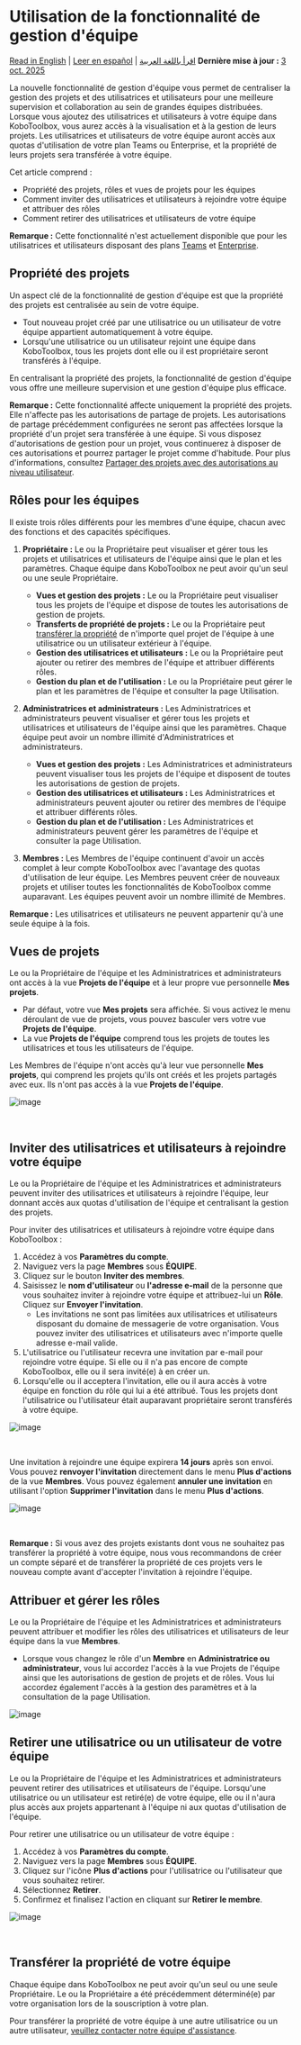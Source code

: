 # Utilisation de la fonctionnalité de gestion d'équipe
<a href="../getting_started_organization_feature.html">Read in English</a> | <a href="../es/getting_started_organization_feature.html">Leer en español</a> | <a href="../ar/getting_started_organization_feature.html">اقرأ باللغة العربية</a>
**Dernière mise à jour :** <a href="https://github.com/kobotoolbox/docs/blob/7f800b38e7b07803e7abd456195dd5519b03240e/source/getting_started_organization_feature.md" class="reference">3 oct. 2025</a>

La nouvelle fonctionnalité de gestion d'équipe vous permet de centraliser la gestion des projets et des utilisatrices et utilisateurs pour une meilleure supervision et collaboration au sein de grandes équipes distribuées. Lorsque vous ajoutez des utilisatrices et utilisateurs à votre équipe dans KoboToolbox, vous aurez accès à la visualisation et à la gestion de leurs projets. Les utilisatrices et utilisateurs de votre équipe auront accès aux quotas d'utilisation de votre plan Teams ou Enterprise, et la propriété de leurs projets sera transférée à votre équipe.

Cet article comprend :

-   Propriété des projets, rôles et vues de projets pour les équipes
-   Comment inviter des utilisatrices et utilisateurs à rejoindre votre équipe et attribuer des rôles
-   Comment retirer des utilisatrices et utilisateurs de votre équipe

<p class="note">
  <b>Remarque :</b> Cette fonctionnalité n'est actuellement disponible que pour les utilisatrices et utilisateurs disposant des plans <a class="reference external" href="https://www.kobotoolbox.org/teams/">Teams</a> et <a class="reference external" href="https://www.kobotoolbox.org/enterprise/">Enterprise</a>.
</p>

## Propriété des projets

Un aspect clé de la fonctionnalité de gestion d'équipe est que la propriété des projets est centralisée au sein de votre équipe.

-   Tout nouveau projet créé par une utilisatrice ou un utilisateur de votre équipe appartient automatiquement à votre équipe.
-   Lorsqu'une utilisatrice ou un utilisateur rejoint une équipe dans KoboToolbox, tous les projets dont elle ou il est propriétaire seront transférés à l'équipe.

En centralisant la propriété des projets, la fonctionnalité de gestion d'équipe vous offre une meilleure supervision et une gestion d'équipe plus efficace.

<p class="note">
  <b>Remarque :</b> Cette fonctionnalité affecte uniquement la propriété des projets. Elle n'affecte pas les autorisations de partage de projets. Les autorisations de partage précédemment configurées ne seront pas affectées lorsque la propriété d'un projet sera transférée à une équipe. Si vous disposez d'autorisations de gestion pour un projet, vous continuerez à disposer de ces autorisations et pourrez partager le projet comme d'habitude. Pour plus d'informations, consultez <a class="reference external" href="https://support.kobotoolbox.org/managing_permissions.html">Partager des projets avec des autorisations au niveau utilisateur</a>.
</p>

## Rôles pour les équipes

Il existe trois rôles différents pour les membres d'une équipe, chacun avec des fonctions et des capacités spécifiques.

1. **Propriétaire :** Le ou la Propriétaire peut visualiser et gérer tous les projets et utilisatrices et utilisateurs de l'équipe ainsi que le plan et les paramètres. Chaque équipe dans KoboToolbox ne peut avoir qu'un seul ou une seule Propriétaire.
   - **Vues et gestion des projets :** Le ou la Propriétaire peut visualiser tous les projets de l'équipe et dispose de toutes les autorisations de gestion de projets.
   - **Transferts de propriété de projets :** Le ou la Propriétaire peut [transférer la propriété](https://support.kobotoolbox.org/project_sharing_settings.html#transferring-ownership-of-a-project) de n'importe quel projet de l'équipe à une utilisatrice ou un utilisateur extérieur à l'équipe.
   - **Gestion des utilisatrices et utilisateurs :** Le ou la Propriétaire peut ajouter ou retirer des membres de l'équipe et attribuer différents rôles.
   - **Gestion du plan et de l'utilisation :** Le ou la Propriétaire peut gérer le plan et les paramètres de l'équipe et consulter la page Utilisation.

2. **Administratrices et administrateurs :** Les Administratrices et administrateurs peuvent visualiser et gérer tous les projets et utilisatrices et utilisateurs de l'équipe ainsi que les paramètres. Chaque équipe peut avoir un nombre illimité d'Administratrices et administrateurs.
   - **Vues et gestion des projets :** Les Administratrices et administrateurs peuvent visualiser tous les projets de l'équipe et disposent de toutes les autorisations de gestion de projets.
   - **Gestion des utilisatrices et utilisateurs :** Les Administratrices et administrateurs peuvent ajouter ou retirer des membres de l'équipe et attribuer différents rôles.
   - **Gestion du plan et de l'utilisation :** Les Administratrices et administrateurs peuvent gérer les paramètres de l'équipe et consulter la page Utilisation.

3. **Membres :** Les Membres de l'équipe continuent d'avoir un accès complet à leur compte KoboToolbox avec l'avantage des quotas d'utilisation de leur équipe. Les Membres peuvent créer de nouveaux projets et utiliser toutes les fonctionnalités de KoboToolbox comme auparavant. Les équipes peuvent avoir un nombre illimité de Membres.

<p class="note">
  <b>Remarque :</b> Les utilisatrices et utilisateurs ne peuvent appartenir qu'à une seule équipe à la fois.
</p>

## Vues de projets

Le ou la Propriétaire de l'équipe et les Administratrices et administrateurs ont accès à la vue **Projets de l'équipe** et à leur propre vue personnelle **Mes projets**.

-   Par défaut, votre vue **Mes projets** sera affichée. Si vous activez le menu déroulant de vue de projets, vous pouvez basculer vers votre vue **Projets de l'équipe**.
-   La vue **Projets de l'équipe** comprend tous les projets de toutes les utilisatrices et tous les utilisateurs de l'équipe.

Les Membres de l'équipe n'ont accès qu'à leur vue personnelle **Mes projets**, qui comprend les projets qu'ils ont créés et les projets partagés avec eux. Ils n'ont pas accès à la vue **Projets de l'équipe**.

![image](/images/getting_started_organization_feature/organizations_project_views.gif)

<br/>

## Inviter des utilisatrices et utilisateurs à rejoindre votre équipe

Le ou la Propriétaire de l'équipe et les Administratrices et administrateurs peuvent inviter des utilisatrices et utilisateurs à rejoindre l'équipe, leur donnant accès aux quotas d'utilisation de l'équipe et centralisant la gestion des projets.

Pour inviter des utilisatrices et utilisateurs à rejoindre votre équipe dans KoboToolbox :

1. Accédez à vos **Paramètres du compte**.
2. Naviguez vers la page **Membres** sous **ÉQUIPE**.
3. Cliquez sur le bouton **Inviter des membres**.
4. Saisissez le **nom d'utilisateur** ou **l'adresse e-mail** de la personne que vous souhaitez inviter à rejoindre votre équipe et attribuez-lui un **Rôle**. Cliquez sur **Envoyer l'invitation**.
   - Les invitations ne sont pas limitées aux utilisatrices et utilisateurs disposant du domaine de messagerie de votre organisation. Vous pouvez inviter des utilisatrices et utilisateurs avec n'importe quelle adresse e-mail valide.
5. L'utilisatrice ou l'utilisateur recevra une invitation par e-mail pour rejoindre votre équipe. Si elle ou il n'a pas encore de compte KoboToolbox, elle ou il sera invité(e) à en créer un.
6. Lorsqu'elle ou il acceptera l'invitation, elle ou il aura accès à votre équipe en fonction du rôle qui lui a été attribué. Tous les projets dont l'utilisatrice ou l'utilisateur était auparavant propriétaire seront transférés à votre équipe.

![image](/images/getting_started_organization_feature/organizations_inviting_a_user.gif)

<br/>

Une invitation à rejoindre une équipe expirera **14 jours** après son envoi. Vous pouvez **renvoyer l'invitation** directement dans le menu <i class="k-icon k-icon-more"></i> **Plus d'actions** de la vue **Membres**. Vous pouvez également **annuler une invitation** en utilisant l'option **Supprimer l'invitation** dans le menu <i class="k-icon k-icon-more"></i> **Plus d'actions**.

![image](/images/getting_started_organization_feature/organizations_resend_invitation.gif)

<br/>

<p class="note">
  <b>Remarque :</b> Si vous avez des projets existants dont vous ne souhaitez pas transférer la propriété à votre équipe, nous vous recommandons de créer un compte séparé et de transférer la propriété de ces projets vers le nouveau compte avant d'accepter l'invitation à rejoindre l'équipe.
</p>

## Attribuer et gérer les rôles

Le ou la Propriétaire de l'équipe et les Administratrices et administrateurs peuvent attribuer et modifier les rôles des utilisatrices et utilisateurs de leur équipe dans la vue **Membres**.

-   Lorsque vous changez le rôle d'un **Membre** en **Administratrice ou administrateur**, vous lui accordez l'accès à la vue Projets de l'équipe ainsi que les autorisations de gestion de projets et de rôles. Vous lui accordez également l'accès à la gestion des paramètres et à la consultation de la page Utilisation.

![image](images/getting_started_organization_feature/organizations_changing_roles.png)

## Retirer une utilisatrice ou un utilisateur de votre équipe

Le ou la Propriétaire de l'équipe et les Administratrices et administrateurs peuvent retirer des utilisatrices et utilisateurs de l'équipe. Lorsqu'une utilisatrice ou un utilisateur est retiré(e) de votre équipe, elle ou il n'aura plus accès aux projets appartenant à l'équipe ni aux quotas d'utilisation de l'équipe.

Pour retirer une utilisatrice ou un utilisateur de votre équipe :

1. Accédez à vos **Paramètres du compte**.
2. Naviguez vers la page **Membres** sous **ÉQUIPE**.
3. Cliquez sur l'icône <i class="k-icon k-icon-more"></i> **Plus d'actions** pour l'utilisatrice ou l'utilisateur que vous souhaitez retirer.
4. Sélectionnez **Retirer**.
5. Confirmez et finalisez l'action en cliquant sur **Retirer le membre**.

![image](/images/getting_started_organization_feature/organizations_removing_a_member.gif)

<br/>

## Transférer la propriété de votre équipe

Chaque équipe dans KoboToolbox ne peut avoir qu'un seul ou une seule Propriétaire. Le ou la Propriétaire a été précédemment déterminé(e) par votre organisation lors de la souscription à votre plan.

Pour transférer la propriété de votre équipe à une autre utilisatrice ou un autre utilisateur, [veuillez contacter notre équipe d'assistance](support@kobotoolbox.org).